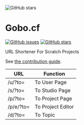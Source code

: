 
![GitHub stars](./files/gobo-a.png)

# Gobo.cf
[![GitHub issues](https://img.shields.io/github/issues/ScratchUtilities/gobo.cf.svg)](https://github.com/ScratchUtilities/gobo.cf/issues)
[![GitHub stars](https://img.shields.io/github/stars/ScratchUtilities/gobo.cf.svg)](https://github.com/ScratchUtilities/gobo.cf/stargazers)

URL Shortener For Scratch Projects

See [the contribution guide](https://github.com/ScratchUtilities/gobo.cf/blob/master/PULL_REQUEST_TEMPLATE.md).

| URL           | Function           |
| ------------- | ------------------ |
| /u/?to=       | To User Page       |
| /s/?to=       | To Studio Page     |
| /p/?to=       | To Project Page    |
| /p/e/?to=     | To Project Editor  |
| /d/?to=       | To Topic           |
